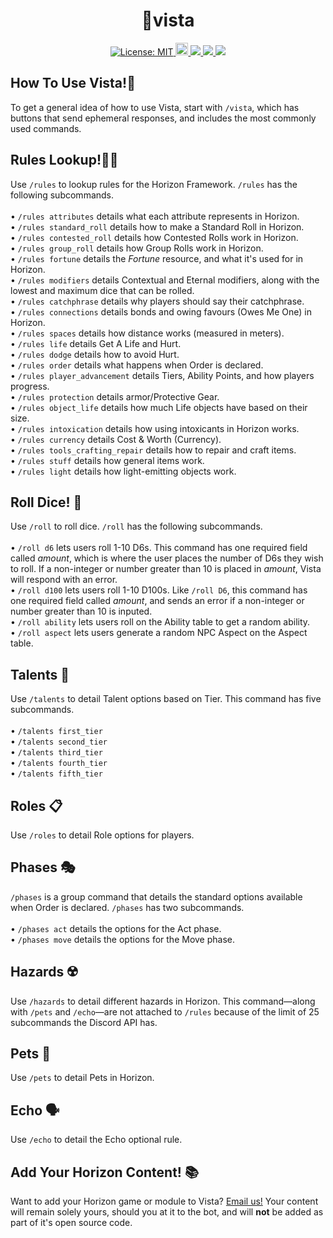 <h1 align="center">🗻vista</h1>
<p align="center">
<a href="https://github.com/dispelll/vista/blob/main/LICENSE/">
<img src="https://img.shields.io/bower/l/vista" alt="License: MIT">
    </a>
<a href="https://discord.gg/52EbV5xSVs">
<img height="20" alt="Discord invite" src="https://img.shields.io/badge/Discord-Join%20Our%20Discord!-blue">
    </a>
<a href="https://www.patreon.com/horizonframework?utm_campaign=creatorshare_creator">
<img src=https://img.shields.io/badge/Patreon-Support%20Us!-red>
    </a>
<a href="https://bit.ly/3XHIqlf">
<img src=https://img.shields.io/badge/Horizon-IT%202.5.0%20Compatible-blueviolet>
    </a>
<a href=">https://discord.com/api/oauth2/authorize?client_id=1063989203479834734&permissions=277025507392&scope=bot%20applications.commands">
<img src=https://img.shields.io/badge/Invite-Invite%20Vista%20To%20Your%20Server!-5865F2>
    </a>
</p>

## How To Use Vista!🚠
To get a general idea of how to use Vista, start with `/vista`, which has buttons that send ephemeral responses, and includes the most commonly used commands. 

## Rules Lookup!🧑‍⚖️ 
Use `/rules` to lookup rules for the Horizon Framework. `/rules` has the following subcommands. 
<br>
<br>
• `/rules attributes` details what each attribute represents in Horizon. <br>
• `/rules standard_roll` details how to make a Standard Roll in Horizon. <br>
• `/rules contested_roll` details how Contested Rolls work in Horizon. <br>
• `/rules group_roll` details how Group Rolls work in Horizon. <br>
• `/rules fortune` details the *Fortune* resource, and what it's used for in Horizon. <br>
• `/rules modifiers` details Contextual and Eternal modifiers, along with the lowest and maximum dice that can be rolled. <br>
• `/rules catchphrase` details why players should say their catchphrase. <br>
• `/rules connections` details bonds and owing favours (Owes Me One) in Horizon. <br>
• `/rules spaces` details how distance works (measured in meters). <br>
• `/rules life` details Get A Life and Hurt. <br>
• `/rules dodge` details how to avoid Hurt. <br>
• `/rules order` details what happens when Order is declared. <br>
• `/rules player_advancement` details Tiers, Ability Points, and how players progress. <br>
• `/rules protection` details armor/Protective Gear. <br>
• `/rules object_life` details how much Life objects have based on their size. <br>
• `/rules intoxication` details how using intoxicants in Horizon works. <br>
• `/rules currency` details Cost & Worth (Currency). <br>
• `/rules tools_crafting_repair` details how to repair and craft items. <br>
• `/rules stuff` details how general items work. <br>
• `/rules light` details how light-emitting objects work. <br>

## Roll Dice! 🎲
Use `/roll` to roll dice. `/roll` has the following subcommands. 
<br>
<br>
• `/roll d6` lets users roll 1-10 D6s. This command has one required field called *amount*, which is where the user places the number of D6s they wish to roll. If a non-integer or number greater than 10 is placed in *amount*, Vista will respond with an error. <br>
• `/roll d100` lets users roll 1-10 D100s. Like `/roll D6`, this command has one required field called *amount*, and sends an error if a non-integer or number greater than 10 is inputed. <br>
• `/roll ability` lets users roll on the Ability table to get a random ability. <br>
• `/roll aspect` lets users generate a random NPC Aspect on the Aspect table. <br>

## Talents 🪩
Use `/talents` to detail Talent options based on Tier. This command has five subcommands. 
<br>
<br>
• `/talents first_tier` <br>
• `/talents second_tier` <br>
• `/talents third_tier` <br>
• `/talents fourth_tier` <br>
• `/talents fifth_tier` <br>

## Roles 📋
Use `/roles` to detail Role options for players. 

## Phases 🎭
`/phases` is a group command that details the standard options available when Order is declared. `/phases` has two subcommands. 
<br>
<br>
• `/phases act` details the options for the Act phase. <br>
• `/phases move` details the options for the Move phase. <br>

## Hazards ☢️
Use `/hazards` to detail different hazards in Horizon. This command—along with `/pets` and `/echo`—are not attached to `/rules` because of the limit of 25 subcommands the Discord API has. 

## Pets 🐶
Use `/pets` to detail Pets in Horizon. 

## Echo 🗣️
Use `/echo` to detail the Echo optional rule. 

## Add Your Horizon Content! 📚
Want to add your Horizon game or module to Vista? [Email us!](mailto:horizon.framework@gmail.com) Your content will remain solely yours, should you at it to the bot, and will **not** be added as part of it's open source code. 

